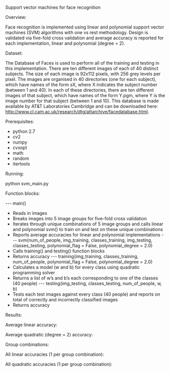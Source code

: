 Support vector machines for face recognition

Overview:

Face recognition is implemented using linear and polynomial support vector machines (SVM) algorithms with one vs rest methodology. Design is validated via five-fold cross validation and average accuracy is reported for each implementation, linear and polynomial (degree = 2). 

Dataset:

The Database of Faces is used to perform all of the training and testing in this implementation. There are ten different images of each of 40 distinct subjects. The size of each image is 92x112 pixels, with 256 grey levels per pixel. The images are organised in 40 directories (one for each subject), which have names of the form sX, where X indicates the subject number (between 1 and 40). In each of these directories, there are ten different images of that subject, which have names of the form Y.pgm, where Y is the image number for that subject (between 1 and 10). This database is made available by AT&T Laboratories Cambridge and can be downloaded here: http://www.cl.cam.ac.uk/research/dtg/attarchive/facedatabase.html.

Prerequisites:

-	python 2.7
-	cv2
-	numpy
-	cvxopt
-	math
-	random
-	itertools

Running:

python svm_main.py

Function blocks:

---	main()
-	Reads in images
-	Breaks images into 5 image groups for five-fold cross validation
-	Iterates through unique combinations of 5 image groups and calls linear and polynomial svm() to train on and test on these unique combinations
-	Reports average accuracies for linear and polynomial implementations
---	svm(num_of_people, img_training, classes_training, img_testing, classes_testing, polynomial_flag = False, polynomial_degree = 2.0)
-	Calls training() and testing() function blocks
-	Returns accuracy
---	training(img_training, classes_training, num_of_people, polynomial_flag = False, polynomial_degree = 2.0)
-	Calculates a model (w and b) for every class using quadratic programming solver
-	Returns a list of w’s and b’s each corresponding to one of the classes (40 people)
---	testing(img_testing, classes_testing, num_of_people, w, b)
-	Tests each test images against every class (40 people) and reports on total of correctly and incorrectly classified images
-	Returns accuracy

Results:

Average linear accuracy:

Average quadratic (degree = 2) accuracy:

Group combinations:

All linear accuracies (1 per group combination):

All quadratic accuracies (1 per group combination):
